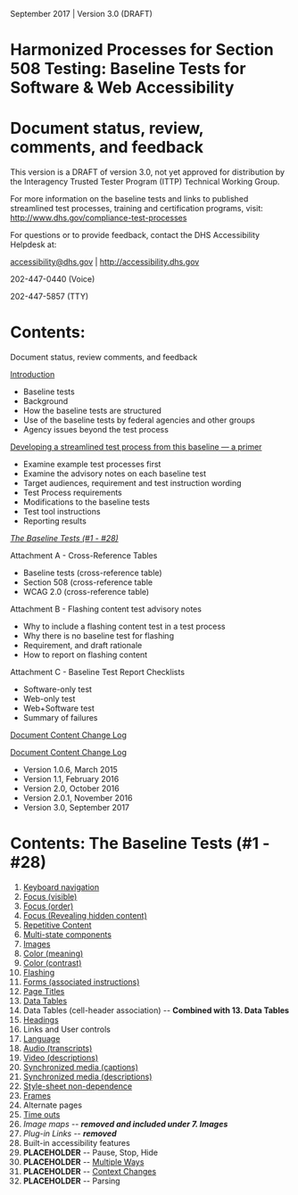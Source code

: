 September 2017 | Version 3.0 (DRAFT)

Harmonized Processes for Section 508 Testing: Baseline Tests for Software & Web Accessibility
==============================================

# Document status, review, comments, and feedback
This version is a DRAFT of version 3.0, not yet approved for distribution by the Interagency Trusted Tester Program (ITTP) Technical Working Group.

For more information on the baseline tests and links to published streamlined test processes, training and certification programs, visit:
<http://www.dhs.gov/compliance-test-processes>

For questions or to provide feedback, contact the DHS Accessibility Helpdesk at:

<accessibility@dhs.gov> | <http://accessibility.dhs.gov>

202-447-0440 (Voice)

202-447-5857 (TTY)

# Contents:
Document status, review comments, and feedback

[Introduction](introduction.md)
* Baseline tests
* Background
* How the baseline tests are structured
* Use of the baseline tests by federal agencies and other groups
* Agency issues beyond the test process

[Developing a streamlined test process from this baseline — a primer](DevelopTestProcess.md)
* Examine example test processes first
* Examine the advisory notes on each baseline test
* Target audiences, requirement and test instruction wording
* Test Process requirements
* Modifications to the baseline tests
* Test tool instructions
* Reporting results

[*The Baseline Tests (\#1 - \#28)*](#contents-the-baseline-tests-1---28)

Attachment A - Cross-Reference Tables
* Baseline tests (cross-reference table)
* Section 508 (cross-reference table
* WCAG 2.0 (cross-reference table)

Attachment B - Flashing content test advisory notes
* Why to include a flashing content test in a test process
* Why there is no baseline test for flashing
* Requirement, and draft rationale
* How to report on flashing content

Attachment C - Baseline Test Report Checklists
* Software-only test
* Web-only test
* Web+Software test
* Summary of failures

[Document Content Change Log](DocumentChange.md)

[Document Content Change Log](DocumentChange1.md)
* Version 1.0.6, March 2015
* Version 1.1, February 2016
* Version 2.0, October 2016
* Version 2.0.1, November 2016
* Version 3.0, September 2017

# Contents: The Baseline Tests (\#1 - \#28)
1. [Keyboard navigation](01KeyboardNavigation.md)
2. [Focus (visible)](02FocusVisible.md)
3. [Focus (order)](03FocusOrder.md)
4. [Focus (Revealing hidden content)](04FocusHidden.md)
5. [Repetitive Content](05RepetitiveContent.md)
6. [Multi-state components](06MultiState.md)
7. [Images](07Images.md)
8. [Color (meaning)](08ColorMeaning.md)
9. [Color (contrast)](09ColorContrast.md)
10. [Flashing](10Flashing.md)
11. [Forms (associated instructions)](11Forms.md)
12. [Page Titles](12PageTitles.md)
13. [Data Tables](13DataTables.md)
14. Data Tables (cell-header association) -- **Combined with 13. Data Tables**
15. [Headings](15Headings.md)
16. Links and User controls
17. [Language](17Language.md)
18. [Audio (transcripts)](18AudioTranscript.md)
19. [Video (descriptions)](19VideoDescription.md)
20. [Synchronized media (captions)](20SyncMediaCap.md)
21. [Synchronized media (descriptions)](21SyncMedia.md)
22. [Style-sheet non-dependence](22Stylesheet.md)
23. [Frames](23Frames.md)
24. Alternate pages
25. [Time outs](25Timeout.md)
26. *Image maps -- **removed and included under 7. Images***
27. *Plug-in Links -- **removed***
28. Built-in accessibility features
29. **PLACEHOLDER** -- Pause, Stop, Hide
30. **PLACEHOLDER** -- [Multiple Ways](30MultipleWays.md)
31. **PLACEHOLDER** -- [Context Changes](31Context.md)
32. **PLACEHOLDER** -- Parsing
